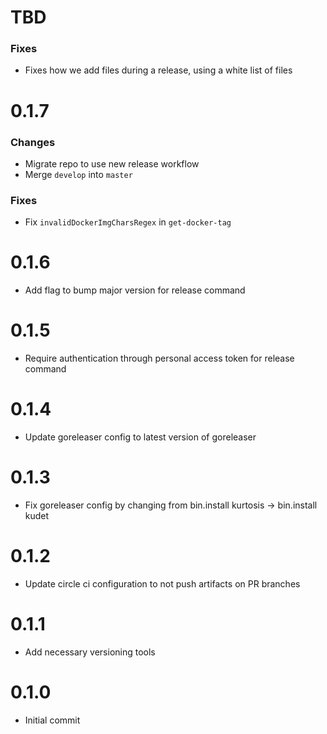 # TBD

### Fixes
* Fixes how we add files during a release, using a white list of files

# 0.1.7

### Changes
* Migrate repo to use new release workflow
* Merge `develop` into `master`

### Fixes
* Fix `invalidDockerImgCharsRegex` in `get-docker-tag`

# 0.1.6
* Add flag to bump major version for release command

# 0.1.5
* Require authentication through personal access token for release command

# 0.1.4
* Update goreleaser config to latest version of goreleaser

# 0.1.3
* Fix goreleaser config by changing from bin.install kurtosis -> bin.install kudet

# 0.1.2
* Update circle ci configuration to not push artifacts on PR branches

# 0.1.1
* Add necessary versioning tools

# 0.1.0
* Initial commit